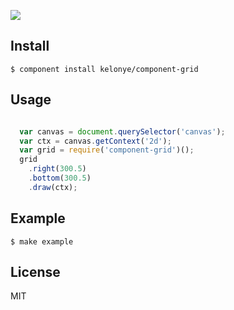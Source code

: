 ![](https://dl.dropbox.com/u/30162278/component-grid.png) 


Install
---

    $ component install kelonye/component-grid

Usage
---

```javascript

  var canvas = document.querySelector('canvas');
  var ctx = canvas.getContext('2d');
  var grid = require('component-grid')();
  grid
    .right(300.5)
    .bottom(300.5)
    .draw(ctx);

```

Example
---

    $ make example

License
---

MIT